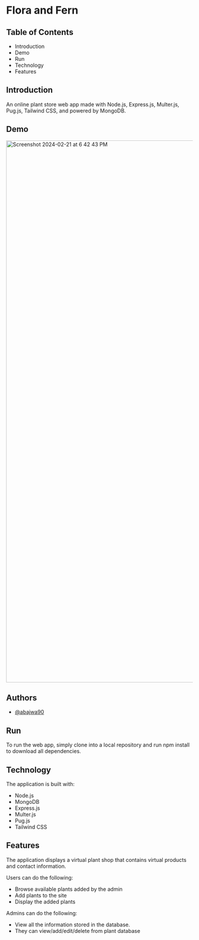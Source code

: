 # Flora and Fern



## Table of Contents
- Introduction
- Demo
- Run
- Technology
- Features
## Introduction
An online plant store web app made with Node.js, Express.js, Multer.js, Pug.js, Tailwind CSS, and powered by MongoDB.


## Demo

<img width="1465" alt="Screenshot 2024-02-21 at 6 42 43 PM" src="https://github.com/abajwa90/Flora-and-Fern/assets/110785651/c4afca3b-f6f0-4824-a78d-b75469e4c37f">

## Authors

- [@abajwa90](https://www.github.com/abajwa90)


## Run
To run the web app, simply clone into a local repository and run npm install to download all dependencies. 
## Technology
The application is built with:

- Node.js 
- MongoDB 
- Express.js
- Multer.js
- Pug.js
- Tailwind CSS 

## Features
The application displays a virtual plant shop that contains virtual products and contact information.

Users can do the following:

- Browse available plants added by the admin
- Add plants to the site
- Display the added plants

Admins can do the following:

- View all the information stored in the database. 
- They can view/add/edit/delete from plant database
